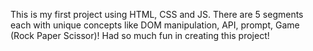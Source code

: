This is my first project using HTML, CSS and JS. 
There are 5 segments each with unique concepts like DOM manipulation, API, prompt, Game (Rock Paper Scissor)!
Had so much fun in creating this project!
